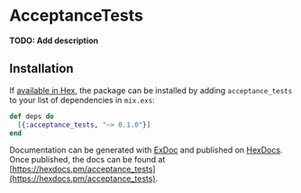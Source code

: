# AcceptanceTests

**TODO: Add description**

## Installation

If [available in Hex](https://hex.pm/docs/publish), the package can be installed
by adding `acceptance_tests` to your list of dependencies in `mix.exs`:

```elixir
def deps do
  [{:acceptance_tests, "~> 0.1.0"}]
end
```

Documentation can be generated with [ExDoc](https://github.com/elixir-lang/ex_doc)
and published on [HexDocs](https://hexdocs.pm). Once published, the docs can
be found at [https://hexdocs.pm/acceptance_tests](https://hexdocs.pm/acceptance_tests).

